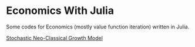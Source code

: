 Economics With Julia
====================

Some codes for Economics (mostly value function iteration) written in Julia.

[Stochastic Neo-Classical Growth Model](http://nbviewer.ipython.org/github/robertdkirkby/economics-with-julia/blob/master/StochasticNeoClassicalGrowth.ipynb)

